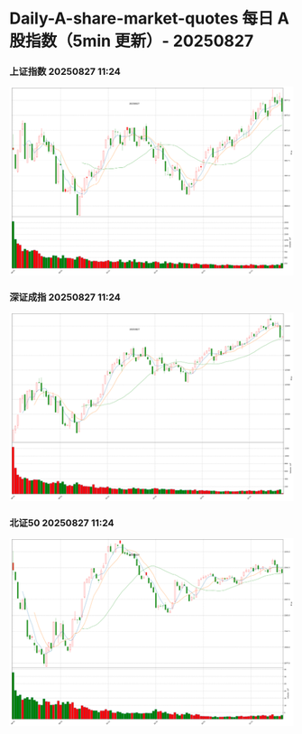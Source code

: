 
# Daily-A-share-market-quotes 每日 A 股指数（5min 更新）- 20250827

### 上证指数 20250827 11:24
![](./fig/2025/8/20250827-sh000001.png)

### 深证成指 20250827 11:24
![](./fig/2025/8/20250827-sz399001.png)

### 北证50 20250827 11:24
![](./fig/2025/8/20250827-bj899050.png)
